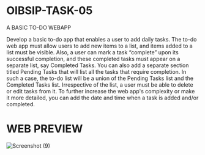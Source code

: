 # OIBSIP-TASK-05
A BASIC TO-DO WEBAPP

Develop a basic to-do app that enables a user to add daily tasks.
The to-do web app must allow users to add new items to a list, and items added to a list must be visible. Also, a user can mark a task “complete” upon its successful completion, and these completed tasks must appear on a separate list, say Completed Tasks.
You can also add a separate section titled Pending Tasks that will list all the tasks that require completion. In such a case, the to-do list will be a union of the Pending Tasks list and the Completed Tasks list. Irrespective of the list, a user must be able to delete or edit tasks from it.
To further increase the web app's complexity or make it more detailed, you can add the date and time when a task is added and/or completed.

# WEB PREVIEW
![Screenshot (9)](https://user-images.githubusercontent.com/115220300/204339676-da640094-d936-41a7-9ea8-cd1c9fb5cc92.png)
